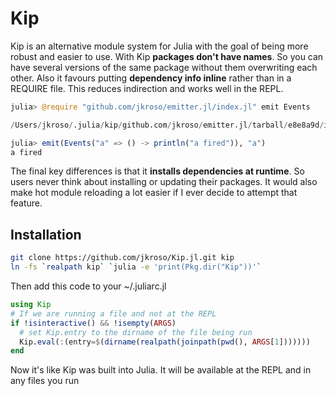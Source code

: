 # Kip

Kip is an alternative module system for Julia with the goal of being more robust and easier to use. With Kip __packages don't have names__. So you can have several versions of the same package without them overwriting each other. Also it favours putting __dependency info inline__ rather than in a REQUIRE file. This reduces indirection and works well in the REPL.

```julia
julia> @require "github.com/jkroso/emitter.jl/index.jl" emit Events

/Users/jkroso/.julia/kip/github.com/jkroso/emitter.jl/tarball/e8e8a9d/index.jl

julia> emit(Events("a" => () -> println("a fired")), "a")
a fired
```

The final key differences is that it __installs dependencies at runtime__. So users never think about installing or updating their packages. It would also make hot module reloading a lot easier if I ever decide to attempt that feature.

## Installation

```sh
git clone https://github.com/jkroso/Kip.jl.git kip
ln -fs `realpath kip` `julia -e 'print(Pkg.dir("Kip"))'`
```

Then add this code to your ~/.juliarc.jl

```julia
using Kip
# If we are running a file and not at the REPL
if !isinteractive() && !isempty(ARGS)
  # set Kip.entry to the dirname of the file being run
  Kip.eval(:(entry=$(dirname(realpath(joinpath(pwd(), ARGS[1]))))))
end
```

Now it's like Kip was built into Julia. It will be available at the REPL and in any files you run
